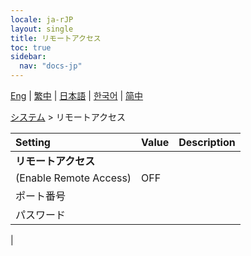 ```yaml
---
locale: ja-rJP
layout: single
title: リモートアクセス
toc: true
sidebar:
  nav: "docs-jp"
---
```

[Eng](/dancexr/menu/2025.4/system2/remote_access) | [繁中](/tw/dancexr/menu/2025.4/system2/remote_access) | [日本語](/jp/dancexr/menu/2025.4/system2/remote_access) | [한국어](/kr/dancexr/menu/2025.4/system2/remote_access) | [简中](/zh/dancexr/menu/2025.4/system2/remote_access)

[システム](../menu#システム) > リモートアクセス



| Setting | Value | Description |
| :--- | --- | :--- |
|**リモートアクセス** | | 
| (Enable Remote Access) | OFF | 
| ポート番号 || 
| パスワード || 
|
